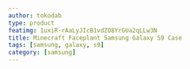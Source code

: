```yaml
---
author: tokodab
type: product
featimg: 1uxiR-rAaLyJIcB1vdZO8YrGUa2qLLw3N
title: Minecraft Faceplant Samsung Galaxy S9 Case
tags: [samsung, galaxy, s9]
category: [samsung]
---
```


